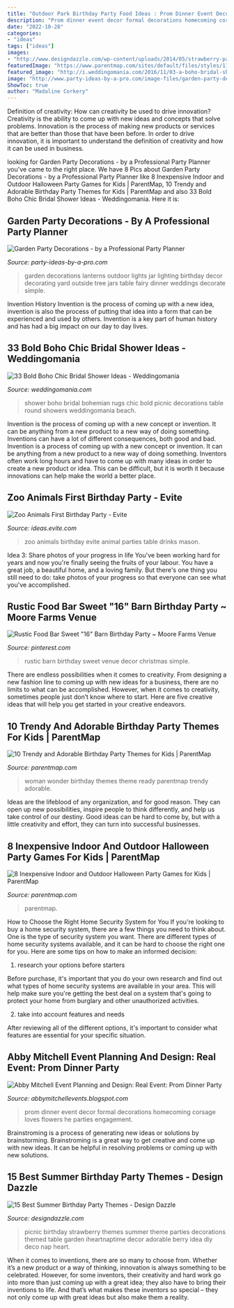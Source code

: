 ```yaml
---
title: "Outdoor Park Birthday Party Food Ideas : Prom Dinner Event Decor Formal Decorations Homecoming Corsage Loves Flowers He Parties Engagement"
description: "Prom dinner event decor formal decorations homecoming corsage loves flowers he parties engagement"
date: "2022-10-28"
categories:
- "ideas"
tags: ["ideas"]
images:
- "http://www.designdazzle.com/wp-content/uploads/2014/05/strawberry-party-600x905.jpg"
featuredImage: "https://www.parentmap.com/sites/default/files/styles/1180x660_scaled_cropped/public/2017-10/wonder-woman-1_preview_0.jpg?itok=-iOOcoca"
featured_image: "http://i.weddingomania.com/2016/11/03-a-boho-bridal-shower-with-bold-round-rugs.jpg"
image: "http://www.party-ideas-by-a-pro.com/image-files/garden-party-decorations-glass-jar-lanterns.jpg"
ShowToc: true
author: "Madaline Corkery"
---
```



Definition of creativity: How can creativity be used to drive innovation?
Creativity is the ability to come up with new ideas and concepts that solve problems. Innovation is the process of making new products or services that are better than those that have been before. In order to drive innovation, it is important to understand the definition of creativity and how it can be used in business.

	

		
looking for Garden Party Decorations - by a Professional Party Planner you've came to the right place. We have 8 Pics about Garden Party Decorations - by a Professional Party Planner like 8 Inexpensive Indoor and Outdoor Halloween Party Games for Kids | ParentMap, 10 Trendy and Adorable Birthday Party Themes for Kids | ParentMap and also 33 Bold Boho Chic Bridal Shower Ideas - Weddingomania. Here it is:
		
    
## Garden Party Decorations - By A Professional Party Planner

<img loading=lazy src="http://www.party-ideas-by-a-pro.com/image-files/garden-party-decorations-glass-jar-lanterns.jpg" onerror="this.onerror=null;this.src='https://tse2.mm.bing.net/th?id=OIP.0UZRAnyFCUGl1u8qw2VWCQHaFx&amp;pid=15.1';" alt="Garden Party Decorations - by a Professional Party Planner">

_Source: party-ideas-by-a-pro.com_

>garden decorations lanterns outdoor lights jar lighting birthday decor decorating yard outside tree jars table fairy dinner weddings decorate simple. 

	

Invention History
Invention is the process of coming up with a new idea, invention is also the process of putting that idea into a form that can be experienced and used by others. Invention is a key part of human history and has had a big impact on our day to day lives.

    
## 33 Bold Boho Chic Bridal Shower Ideas - Weddingomania

<img loading=lazy src="http://i.weddingomania.com/2016/11/03-a-boho-bridal-shower-with-bold-round-rugs.jpg" onerror="this.onerror=null;this.src='https://tse3.mm.bing.net/th?id=OIP.VTIvloBfVGWUOb70SoT5sQHaJ4&amp;pid=15.1';" alt="33 Bold Boho Chic Bridal Shower Ideas - Weddingomania">

_Source: weddingomania.com_

>shower boho bridal bohemian rugs chic bold picnic decorations table round showers weddingomania beach. 

	

Invention is the process of coming up with a new concept or invention. It can be anything from a new product to a new way of doing something. Inventions can have a lot of different consequences, both good and bad.
Invention is a process of coming up with a new concept or invention. It can be anything from a new product to a new way of doing something. Inventors often work long hours and have to come up with many ideas in order to create a new product or idea. This can be difficult, but it is worth it because innovations can help make the world a better place.

    
## Zoo Animals First Birthday Party - Evite

<img loading=lazy src="http://ideas.evite.com/media/zoo-animals-birthday_warren_drinks-table_es_595.jpg" onerror="this.onerror=null;this.src='https://tse1.mm.bing.net/th?id=OIP.mejNDRwrD761uqvM3QcfHgHaLM&amp;pid=15.1';" alt="Zoo Animals First Birthday Party - Evite">

_Source: ideas.evite.com_

>zoo animals birthday evite animal parties table drinks mason. 

	

Idea 3: Share photos of your progress in life
You've been working hard for years and now you're finally seeing the fruits of your labour. You have a great job, a beautiful home, and a loving family. But there's one thing you still need to do: take photos of your progress so that everyone can see what you've accomplished.

    
## Rustic Food Bar Sweet &quot;16&quot; Barn Birthday Party ~ Moore Farms Venue

<img loading=lazy src="https://i.pinimg.com/736x/32/d5/61/32d5613801f7dc77561c86f52f002b93--simple-weddings-rustic-weddings.jpg" onerror="this.onerror=null;this.src='https://tse4.mm.bing.net/th?id=OIP.2p8Om5A6O-lQcU_Trk8vKAHaHa&amp;pid=15.1';" alt="Rustic Food Bar Sweet &quot;16&quot; Barn Birthday Party ~ Moore Farms Venue">

_Source: pinterest.com_

>rustic barn birthday sweet venue decor christmas simple. 

	

There are endless possibilities when it comes to creativity. From designing a new fashion line to coming up with new ideas for a business, there are no limits to what can be accomplished. However, when it comes to creativity, sometimes people just don’t know where to start. Here are five creative ideas that will help you get started in your creative endeavors.

    
## 10 Trendy And Adorable Birthday Party Themes For Kids | ParentMap

<img loading=lazy src="https://www.parentmap.com/sites/default/files/styles/1180x660_scaled_cropped/public/2017-10/wonder-woman-1_preview_0.jpg?itok=-iOOcoca" onerror="this.onerror=null;this.src='https://tse3.mm.bing.net/th?id=OIP.1TBRiBmEcEDpA3Gvw_beNAHaEJ&amp;pid=15.1';" alt="10 Trendy and Adorable Birthday Party Themes for Kids | ParentMap">

_Source: parentmap.com_

>woman wonder birthday themes theme ready parentmap trendy adorable. 

	

Ideas are the lifeblood of any organization, and for good reason. They can open up new possibilities, inspire people to think differently, and help us take control of our destiny. Good ideas can be hard to come by, but with a little creativity and effort, they can turn into successful businesses.

    
## 8 Inexpensive Indoor And Outdoor Halloween Party Games For Kids | ParentMap

<img loading=lazy src="https://www.parentmap.com/sites/default/files/styles/1180x660_scaled_cropped/public/2020-10/iStock-1275794501.jpg?itok=9HYrXt20" onerror="this.onerror=null;this.src='https://tse3.mm.bing.net/th?id=OIP.o99OaMgkBF5OdP_yptjLqQHaEJ&amp;pid=15.1';" alt="8 Inexpensive Indoor and Outdoor Halloween Party Games for Kids | ParentMap">

_Source: parentmap.com_

>parentmap. 

	

How to Choose the Right Home Security System for You
If you're looking to buy a home security system, there are a few things you need to think about. One is the type of security system you want. There are different types of home security systems available, and it can be hard to choose the right one for you. Here are some tips on how to make an informed decision: 
1. research your options before starters

Before purchase, it's important that you do your own research and find out what types of home security systems are available in your area. This will help make sure you're getting the best deal on a system that's going to protect your home from burglary and other unauthorized activities. 

2. take into account features and needs

After reviewing all of the different options, it's important to consider what features are essential for your specific situation.

    
## Abby Mitchell Event Planning And Design: Real Event: Prom Dinner Party

<img loading=lazy src="http://3.bp.blogspot.com/-3t2zTfSKkJc/UXdQVfA0-xI/AAAAAAAAAXU/590tgKCWaSA/s1600/Prom-60.jpg" onerror="this.onerror=null;this.src='https://tse2.mm.bing.net/th?id=OIP.Mj0vwyVq9TnXFQkFtx33YAHaLG&amp;pid=15.1';" alt="Abby Mitchell Event Planning and Design: Real Event: Prom Dinner Party">

_Source: abbymitchellevents.blogspot.com_

>prom dinner event decor formal decorations homecoming corsage loves flowers he parties engagement. 

	

Brainstroming is a process of generating new ideas or solutions by brainstorming. Brainstroming is a great way to get creative and come up with new ideas. It can be helpful in resolving problems or coming up with new solutions.

    
## 15 Best Summer Birthday Party Themes - Design Dazzle

<img loading=lazy src="http://www.designdazzle.com/wp-content/uploads/2014/05/strawberry-party-600x905.jpg" onerror="this.onerror=null;this.src='https://tse1.mm.bing.net/th?id=OIP.ufNggA6LAF_AQtI-MOy4PAHaLK&amp;pid=15.1';" alt="15 Best Summer Birthday Party Themes - Design Dazzle">

_Source: designdazzle.com_

>picnic birthday strawberry themes summer theme parties decorations themed table garden iheartnaptime decor adorable berry idea diy deco nap heart. 

	

When it comes to inventions, there are so many to choose from. Whether it’s a new product or a way of thinking, innovation is always something to be celebrated. However, for some inventors, their creativity and hard work go into more than just coming up with a great idea; they also have to bring their inventions to life. And that’s what makes these inventors so special – they not only come up with great ideas but also make them a reality.

